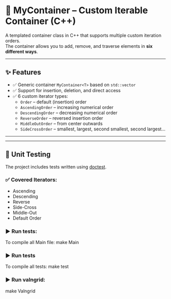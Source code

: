 # 🧱 MyContainer – Custom Iterable Container (C++)

A templated container class in C++ that supports multiple custom iteration orders.  
The container allows you to add, remove, and traverse elements in **six different ways**.

---

## ✨ Features

- ✅ Generic container `MyContainer<T>` based on `std::vector`
- ✅ Support for insertion, deletion, and direct access
- ✅ 6 custom iterator types:
  - `Order` – default (insertion) order
  - `AscendingOrder` – increasing numerical order
  - `DescendingOrder` – decreasing numerical order
  - `ReverseOrder` – reversed insertion order
  - `MiddleOutOrder` – from center outwards
  - `SideCrossOrder` – smallest, largest, second smallest, second largest...

---

---

## 🧪 Unit Testing

The project includes tests written using [doctest](https://github.com/doctest/doctest).

### ✅ Covered Iterators:
- Ascending
- Descending
- Reverse
- Side-Cross
- Middle-Out
- Default Order
### ▶️ Run tests:
To compile  all Main file:
make Main

### ▶️ Run tests

To compile  all tests:
make test

### ▶️ Run valngrid:
make Valngrid

